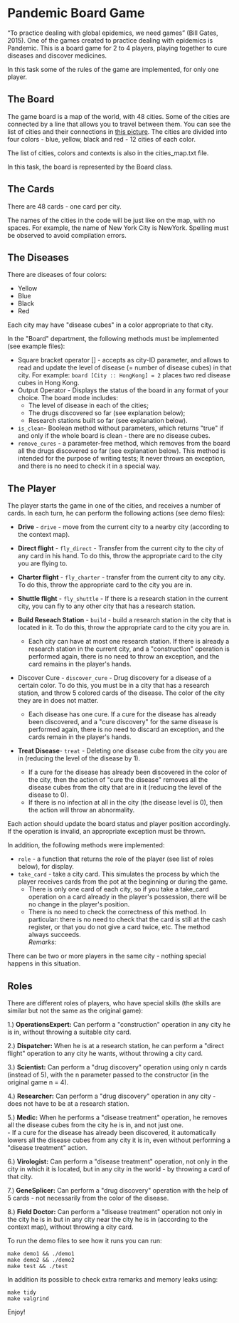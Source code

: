 
# Pandemic Board Game  
  
“To practice dealing with global epidemics, we need games” (Bill Gates, 2015). One of the games created to practice dealing with epidemics is Pandemic. This is a board game for 2 to 4 players, playing together to cure diseases and discover medicines.  
  
In this task some of the rules of the game are implemented, for only one player.  
  
  
## The Board  
The game board is a map of the world, with 48 cities. Some of the cities are connected by a line that allows you to travel between them. You can see the list of cities and their connections in [this picture](https://media.wnyc.org/i/1500/900/c/80/1/1537_Pandemic_main.jpg). The cities are divided into four colors - blue, yellow, black and red - 12 cities of each color.
  
The list of cities, colors and contexts is also in the cities_map.txt file.  
  
In this task, the board is represented by the Board class.  
  
  
  
## The Cards  
There are 48 cards - one card per city.

The names of the cities in the code will be just like on the map, with no spaces. For example, the name of New York City is NewYork. Spelling must be observed to avoid compilation errors.  
  
   
     
## The Diseases
There are diseases of four colors:
- Yellow
- Blue
- Black
- Red  
  
Each city may have "disease cubes" in a color appropriate to that city.

In the "Board" department, the following methods must be implemented (see example files):  
- Square bracket operator [] - accepts as city-ID parameter, and allows to read and update the level of disease (= number of disease cubes) in that city. For example: `board [City :: HongKong] = 2` places two red disease cubes in Hong Kong.
- Output Operator - Displays the status of the board in any format of your choice. The board mode includes:
	- The level of disease in each of the cities;
	- The drugs discovered so far (see explanation below);
	- Research stations built so far (see explanation below).
- `is_clean`- Boolean method without parameters, which returns "true" if and only if the whole board is clean - there are no disease cubes.
- `remove_cures` - a parameter-free method, which removes from the board all the drugs discovered so far (see explanation below). This method is intended for the purpose of writing tests; It never throws an exception, and there is no need to check it in a special way.
  
## The Player  
The player starts the game in one of the cities, and receives a number of cards. In each turn, he can perform the following actions (see demo files):  
  
- **Drive** -  `drive` - move from the current city to a nearby city (according to the context map).  
  
- **Direct flight** - `fly_direct` - Transfer from the current city to the city of any card in his hand. To do this, throw the appropriate card to the city you are flying to.  
  
- **Charter flight** - `fly_charter` - transfer from the current city to any city. To do this, throw the appropriate card to the city you are in.  
  
- **Shuttle flight** - `fly_shuttle` - If there is a research station in the current city, you can fly to any other city that has a research station.  
  
- **Build Reseach Station** - `build` - build a research station in the city that is located in it. To do this, throw the appropriate card to the city you are in.     
	- Each city can have at most one research station. If there is already a research station in the current city, and a "construction" operation is performed again, there is no need to throw an exception, and the card remains in the player's hands.  
- Discover Cure - `discover_cure` - Drug discovery for a disease of a certain color. To do this, you must be in a city that has a research station, and throw 5 colored cards of the disease. The color of the city they are in does not matter.  
	- Each disease has one cure. If a cure for the disease has already been discovered, and a "cure discovery" for the same disease is performed again, there is no need to discard an exception, and the cards remain in the player's hands.  
  
- **Treat Disease**- `treat` - Deleting one disease cube from the city you are in (reducing the level of the disease by 1).  
	- If a cure for the disease has already been discovered in the color of the city, then the action of "cure the disease" removes all the disease cubes from the city that are in it (reducing the level of the disease to 0).  
	- If there is no infection at all in the city (the disease level is 0), then the action will throw an abnormality.  
  
  
Each action should update the board status and player position accordingly. If the operation is invalid, an appropriate exception must be thrown.

In addition, the following methods were implemented:  
  
- `role` - a function that returns the role of the player (see list of roles below), for display.  
- `take_card` - take a city card. This simulates the process by which the player receives cards from the pot at the beginning or during the game.  
	- There is only one card of each city, so if you take a take_card operation on a card already in the player's possession, there will be no change in the player's position.  
	- There is no need to check the correctness of this method. In particular: there is no need to check that the card is still at the cash register, or that you do not give a card twice, etc. The method always succeeds.  
*Remarks:*  
  
There can be two or more players in the same city - nothing special happens in this situation.

## Roles  
  
There are different roles of players, who have special skills (the skills are similar but not the same as the original game):  
  
1.) **OperationsExpert:** Can perform a "construction" operation in any city he is in, without throwing a suitable city card.  
  
2.) **Dispatcher:** When he is at a research station, he can perform a "direct flight" operation to any city he wants, without throwing a city card.  
  
3.) **Scientist:** Can perform a "drug discovery" operation using only n cards (instead of 5), with the n parameter passed to the constructor (in the original game n = 4).  
  
4.) **Researcher:** Can perform a "drug discovery" operation in any city - does not have to be at a research station.  
  
5.) **Medic:** When he performs a "disease treatment" operation, he removes all the disease cubes from the city he is in, and not just one.  
	- If a cure for the disease has already been discovered, it automatically lowers all the disease cubes from any city it is in, even without performing a "disease treatment" action.  
  
6.) **Virologist:** Can perform a "disease treatment" operation, not only in the city in which it is located, but in any city in the world - by throwing a card of that city.  
  
7.) **GeneSplicer:** Can perform a "drug discovery" operation with the help of 5 cards - not necessarily from the color of the disease.  
  
8.) **Field Doctor:** Can perform a "disease treatment" operation not only in the city he is in but in any city near the city he is in (according to the context map), without throwing a city card.  
  
  
  
To run the demo files to see how it runs you can run:  
<div dir='ltr'>

    make demo1 && ./demo1
    make demo2 && ./demo2
	make test && ./test

</div>

In addition its possible to check extra remarks and memory leaks using:  

<div dir='ltr'>

    make tidy
    make valgrind

</div>


Enjoy!
</div>
